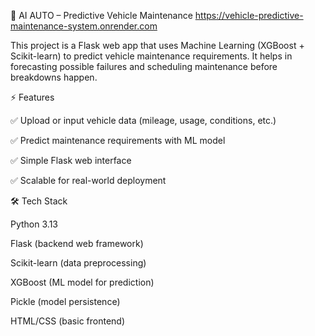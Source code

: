 🚗 AI AUTO – Predictive Vehicle Maintenance
https://vehicle-predictive-maintenance-system.onrender.com

This project is a Flask web app that uses Machine Learning (XGBoost + Scikit-learn) to predict vehicle maintenance requirements. It helps in forecasting possible failures and scheduling maintenance before breakdowns happen.

⚡ Features

✅ Upload or input vehicle data (mileage, usage, conditions, etc.)

✅ Predict maintenance requirements with ML model

✅ Simple Flask web interface

✅ Scalable for real-world deployment

🛠️ Tech Stack

Python 3.13

Flask (backend web framework)

Scikit-learn (data preprocessing)

XGBoost (ML model for prediction)

Pickle (model persistence)

HTML/CSS (basic frontend)
